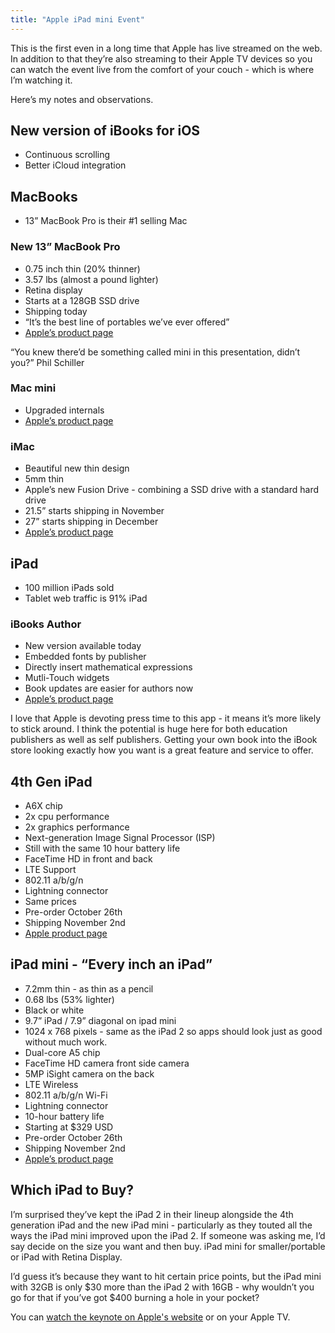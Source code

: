```yaml
---
title: "Apple iPad mini Event"
---
```

<p>This is the first even in a long time that Apple has live streamed on the web. In addition to that they&#8217;re also streaming to their Apple TV devices so you can watch the event live from the comfort of your couch - which is where I&#8217;m watching it.</p>
<p>Here&#8217;s my notes and observations.</p>
<h2 id="new_version_of_ibooks_for_ios">New version of iBooks for iOS</h2>
<ul>
<li>Continuous scrolling</li>
<li>Better iCloud integration</li>
</ul>
<h2 id="macbooks">MacBooks</h2>
<ul>
<li>13&#8221; MacBook Pro is their #1 selling Mac</li>
</ul>
<h3 id="new_138221_macbook_pro">New 13&#8221; MacBook Pro</h3>
<ul>
<li>0.75 inch thin (20% thinner)</li>
<li>3.57 lbs (almost a pound lighter)</li>
<li>Retina display</li>
<li>Starts at a 128GB SSD drive</li>
<li>Shipping today</li>
<li>&#8220;It&#8217;s the best line of portables we&#8217;ve ever offered&#8221;</li>
<li><a href="https://www.apple.com/macbook-pro/">Apple&#8217;s product page</a></li>
</ul>
<p>&#8220;You knew there&#8217;d be something called mini in this presentation, didn&#8217;t you?&#8221; Phil Schiller</p>
<h3 id="mac_mini">Mac mini</h3>
<ul>
<li>Upgraded internals</li>
<li><a href="https://www.apple.com/mac-mini/">Apple&#8217;s product page</a></li>
</ul>
<h3 id="imac">iMac</h3>
<ul>
<li>Beautiful new thin design</li>
<li>5mm thin</li>
<li>Apple&#8217;s new Fusion Drive - combining a SSD drive with a standard hard drive</li>
<li>21.5&#8221; starts shipping in November</li>
<li>27&#8221; starts shipping in December</li>
<li><a href="https://www.apple.com/imac/">Apple&#8217;s product page</a></li>
</ul>
<h2 id="ipad">iPad</h2>
<ul>
<li>100 million iPads sold</li>
<li>Tablet web traffic is 91% iPad</li>
</ul>
<h3 id="ibooks_author">iBooks Author</h3>
<ul>
<li>New version available today</li>
<li>Embedded fonts by publisher</li>
<li>Directly insert mathematical expressions</li>
<li>Mutli-Touch widgets</li>
<li>Book updates are easier for authors now</li>
<li><a href="https://www.apple.com/ibooks-author/">Apple&#8217;s product page</a></li>
</ul>
<p>I love that Apple is devoting press time to this app - it means it&#8217;s more likely to stick around. I think the potential is huge here for both education publishers as well as self publishers. Getting your own book into the iBook store looking exactly how you want is a great feature and service to offer.</p>
<h2 id="4th_gen_ipad">4th Gen iPad</h2>
<ul>
<li>A6X chip</li>
<li>2x cpu performance</li>
<li>2x graphics performance</li>
<li>Next-generation Image Signal Processor (ISP)</li>
<li>Still with the same 10 hour battery life</li>
<li>FaceTime HD in front and back</li>
<li>LTE Support</li>
<li>802.11 a/b/g/n</li>
<li>Lightning connector</li>
<li>Same prices</li>
<li>Pre-order October 26th</li>
<li>Shipping November 2nd</li>
<li><a href="https://www.apple.com/ipad/overview/">Apple product page</a></li>
</ul>
<h2 id="ipad_mini_8220every_inch_an_ipad8221">iPad mini - &#8220;Every inch an iPad&#8221;</h2>
<ul>
<li>7.2mm thin - as thin as a pencil</li>
<li>0.68 lbs (53% lighter)</li>
<li>Black or white</li>
<li>9.7&#8221; iPad / 7.9&#8221; diagonal on ipad mini</li>
<li>1024 x 768 pixels - same as the iPad 2 so apps should look just as good without much work.</li>
<li>Dual-core A5 chip</li>
<li>FaceTime HD camera front side camera</li>
<li>5MP iSight camera on the back</li>
<li>LTE Wireless</li>
<li>802.11 a/b/g/n Wi-Fi</li>
<li>Lightning connector</li>
<li>10-hour battery life</li>
<li>Starting at $329 USD</li>
<li>Pre-order October 26th</li>
<li>Shipping November 2nd</li>
<li><a href="https://www.apple.com/ipad-mini/overview/">Apple&#8217;s product page</a></li>
</ul>
<h2 id="which_ipad_to_buy">Which iPad to Buy?</h2>
<p>I&#8217;m surprised they&#8217;ve kept the iPad 2 in their lineup alongside the 4th generation iPad and the new iPad mini - particularly as they touted all the ways the iPad mini improved upon the iPad 2. If someone was asking me, I&#8217;d say decide on the size you want and then buy. iPad mini for smaller/portable or iPad with Retina Display. </p>
<p>I&#8217;d guess it&#8217;s because they want to hit certain price points, but the iPad mini with 32GB is only $30 more than the iPad 2 with 16GB - why wouldn&#8217;t you go for that if you&#8217;ve got $400 burning a hole in your pocket?</p>
<p>You can <a href="https://www.apple.com/apple-events/october-2012/">watch the keynote on Apple's website</a> or on your Apple TV.</p>
